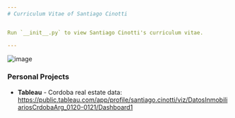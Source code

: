 ```yaml
---
# Curriculum Vitae of Santiago Cinotti


Run `__init__.py` to view Santiago Cinotti's curriculum vitae.

---
```


![image](https://drive.google.com/uc?export=view&id=19-IODSMCaFuO61pw_xLeE6DM9lVW-Nfd)


### Personal Projects

* **Tableau** - Cordoba real estate data: https://public.tableau.com/app/profile/santiago.cinotti/viz/DatosInmobiliariosCrdobaArg_0120-0121/Dashboard1
